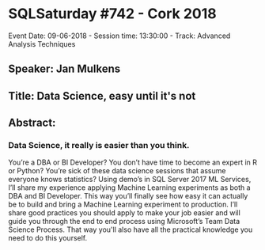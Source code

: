 # SQLSaturday #742 - Cork 2018
Event Date: 09-06-2018 - Session time: 13:30:00 - Track: Advanced Analysis Techniques
## Speaker: Jan Mulkens
## Title: Data Science, easy until it's not
## Abstract:
### Data Science, it really is easier than you think. 
You’re a DBA or BI Developer?
You don’t have time to become an expert in R or Python?
You’re sick of these data science sessions that assume everyone knows statistics?
Using demo’s in SQL Server 2017 ML Services, I’ll share my experience applying Machine Learning experiments as both a DBA and BI Developer.
This way you’ll finally see how easy it can actually be to build and bring a Machine Learning experiment to production.
I’ll share good practices you should apply to make your job easier and will guide you through the end to end process using Microsoft’s Team Data Science Process.
That way you'll also have all the practical knowledge you need to do this yourself.
